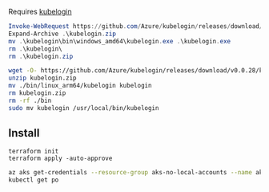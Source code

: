 Requires [kubelogin](https://github.com/Azure/kubelogin)

``` powershell
Invoke-WebRequest https://github.com/Azure/kubelogin/releases/download/v0.0.11/kubelogin-win-amd64.zip  -OutFile kubelogin.zip
Expand-Archive .\kubelogin.zip
mv .\kubelogin\bin\windows_amd64\kubelogin.exe .\kubelogin.exe
rm .\kubelogin\
rm .\kubelogin.zip
```

```bash
wget -O- https://github.com/Azure/kubelogin/releases/download/v0.0.28/kubelogin-linux-arm64.zip > kubelogin.zip
unzip kubelogin.zip
mv ./bin/linux_arm64/kubelogin kubelogin
rm kubelogin.zip
rm -rf ./bin
sudo mv kubelogin /usr/local/bin/kubelogin
```

## Install

``` shell
terraform init
terraform apply -auto-approve
```

```bash
az aks get-credentials --resource-group aks-no-local-accounts --name aksnolocalaccounts
kubectl get po
```